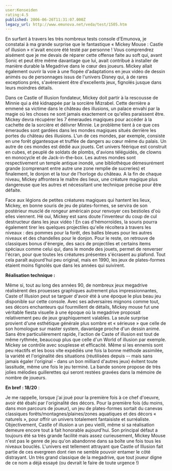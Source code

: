 ```yaml
---
user:Kenseiden
rating:4.5
published: 2006-06-26T11:31:07.000Z
legacy_url: http://www.emunova.net/veda/test/1505.htm
---
```

En surfant à travers les très nombreux tests console d'Emunova, je constatai à ma grande surprise que le fantastique « Mickey Mouse : Castle of illusion » n'avait encore été testé par personne ! Vous comprendrez aisément que je me devais de réparer cette offense faite au soft qui, avant Sonic et peut être même davantage que lui, avait contribué à installer de manière durable la Megadrive dans le cœur des joueurs. Mickey allait également ouvrir la voie à une flopée d'adaptations en jeux vidéo de dessin animés ou de personnages issus de l'univers Disney qui, à de rares exceptions près, s'avèreraient être d'excellents jeux, fignolés jusque dans leurs moindres détails.  

  

Dans ce Castle of Illusion fondateur, Mickey doit partir à la rescousse de Minnie qui a été kidnappée par la sorcière Mizrabel. Cette dernière a emmené sa victime dans le château des illusions, un palace envahi par la magie où les choses ne sont jamais exactement ce qu'elles paraissent être. Mickey devra récupérer les 7 émeraudes magiques pour accéder à la cachette de la sorcière et délivrer Minnie. Le problème tient à ce que ces émeraudes sont gardées dans les mondes magiques situés derrière les portes du château des illusions. L'un de ces mondes, par exemple, consiste en une forêt gigantesque et truffée de dangers au cœur même du palais. Un autre de ces mondes est dédié aux jouets. Cet univers féérique est construit en cubes, et peuplé de soldats de plombs, d'avions téléguidés, de clowns en monocycle et de Jack-in-the-box. Les autres mondes sont respectivement un temple antique inondé, une bibliothèque démesurément grande (comprenant entre autre une zone remplie de sucreries) et finalement, le donjon et la tour de l'horloge du château. A la fin de chaque niveau, Mickey affrontera le maître des lieux, une créature magique plus dangereuse que les autres et nécessitant une technique précise pour être défaite.   

  

Face aux légions de petites créatures magiques qui hantent les lieux, Mickey, en bonne souris de jeu de plates-formes, se servira de son postérieur musclé de rongeur américain pour renvoyer ces bestioles d'où elles viennent. Hé oui, Mickey est sans doute l'inventeur du coup de cul destructeur dans les jeux vidéo ! En cas d'hémorroïdes, la souris pourra également tirer les quelques projectiles qu'elle récoltera à travers les niveaux : des pommes pour la forêt, des balles bleues pour les autres niveaux et des chandelles pour le donjon. Pour le reste, on retrouve de classiques bonus d'énergie, des sacs de projectiles et certains items spéciaux comme celui qui, dans le monde des jouets, permet de renverser l'écran, pour que toutes les créatures présentes s'écrasent au plafond. Tout cela paraît aujourd'hui peu original, mais en 1990, les jeux de plates-formes étaient moins fignolés que dans les années qui suivirent.  

  

  

**Réalisation technique :**   

Même si, tout au long des années 90, de nombreux jeux megadrive réalisèrent des prouesses graphiques autrement plus impressionnantes, Caste of Illusion peut se targuer d'avoir été à une époque le plus beau jeu disponible sur cette console. Avec ses adversaires mignons comme tout, ses décors enchanteurs qui fourmillent de détails, Mickey mouse fut une véritable fiesta visuelle à une époque où la megadrive proposait relativement peu de jeux graphiquement valables. La seule surprise provient d'une esthétique générale plus sombre et « sérieuse » que celle de son homologue sur master system, davantage proche d'un dessin animé. Sans être particulièrement rapide, l'action de Caste of illusion est tout de même rythmée, beaucoup plus que celle d'un World of illusion par exemple. Mickey se contrôle avec souplesse et efficacité. Même si les ennemis sont peu réactifs et les boss vite expédiés une fois la bonne méthode assimilée, la variété et l'originalité des situations (réutilisées depuis -- mais sans jamais égaler l'original - dans un bon milliard d'autres jeux) évitent toute lassitude, même une fois le jeu terminé. La bande sonore propose de très jolies mélodies guillerettes qui seront restées gravées dans la mémoire de nombre de joueurs.  

  

**En bref : 18/20** :  

Je me rappelle, lorsque j'ai joué pour la première fois à ce chef d'oeuvre, avoir été ébahi par l'originalité des décors. Pour la première fois (du moins, dans mon parcours de joueur), un jeu de plates-formes sortait du canevas classiques forêts/montagnes/plaines/zones aquatiques et des décors « naturels », pour offrir un univers totalement fantaisiste et surréaliste. Objectivement, Castle of illusion a un peu vieilli, même si sa réalisation demeure encore tout à fait honorable aujourd'hui. Son principal défaut a toujours été sa très grande facilité mais assez curieusement, Mickey Mouse n'est pas le genre de jeu qu'on abandonne dans sa boîte une fois tous les niveaux bouclés. L'univers est tellement attrayant que Castle of Illusion fait partie de ces evergreen dont rien ne semble pouvoir entamer le côté distrayant. Un très grand classique de la megadrive, que tout joueur digne de ce nom a déjà essayé (ou devrait le faire de toute urgence !)
